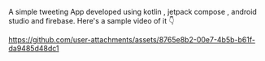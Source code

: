 A simple tweeting App developed using kotlin , jetpack compose , android studio and firebase.
Here's a sample video of it 👇 

https://github.com/user-attachments/assets/8765e8b2-00e7-4b5b-b61f-da9485d48dc1


